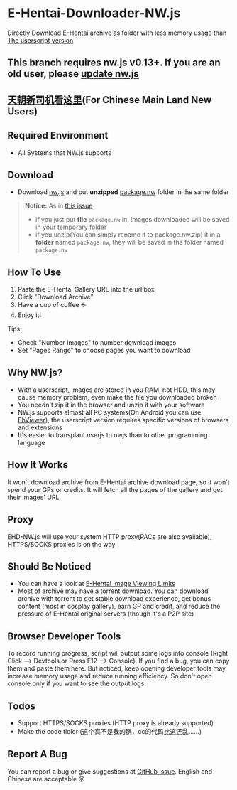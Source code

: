 # E-Hentai-Downloader-NW.js

Directly Download E-Hentai archive as folder with less memory usage than [The userscript version](https://github.com/ccloli/E-Hentai-Downloader)

## This branch requires nw.js v0.13+. If you are an old user, please [update nw.js](http://nwjs.io/downloads/)

## [天朝新司机看这里](https://github.com/8qwe24657913/E-Hentai-Downloader-NW.js/wiki/%E5%A4%A9%E6%9C%9D%E6%96%B0%E5%8F%B8%E6%9C%BA%E7%9C%8B%E8%BF%99%E9%87%8C(For-Chinese-Main-Land-New-Users))(For Chinese Main Land New Users)


## Required Environment

- All Systems that NW.js supports


## Download
- Download [nw.js](http://nwjs.io/downloads/) and put **unzipped** [package.nw](https://github.com/8qwe24657913/E-Hentai-Downloader-NW.js/raw/master/package.nw) folder in the same folder
> **Notice:** As in [this issue](https://github.com/8qwe24657913/E-Hentai-Downloader-NW.js/issues/1)
> * if you just put **file** `package.nw` in, images downloaded will be saved in your temporary folder
> * if you unzip(You can simply rename it to package.nw.zip) it in a **folder** named `package.nw`, they will be saved in the folder named `package.nw`


## How To Use

1. Paste the E-Hentai Gallery URL into the url box
2. Click "Download Archive"
3. Have a cup of coffee :coffee:
4. Enjoy it!


Tips:
* Check "Number Images" to number download images
* Set "Pages Range" to choose pages you want to download


## Why NW.js?

- With a userscript, images are stored in you RAM, not HDD, this may cause memory problem, even make the file you downloaded broken
- You needn't zip it in the browser and unzip it with your software
- NW.js supports almost all PC systems(On Android you can use [EhViewer](http://www.ehviewer.com)), the userscript version requires specific versions of browsers and extensions
- It's easier to transplant userjs to nwjs than to other programming language



## How It Works

It won't download archive from E-Hentai archive download page, so it won't spend your GPs or credits. It will fetch all the pages of the gallery and get their images' URL. 


## Proxy

EHD-NW.js will use your system HTTP proxy(PACs are also available), HTTPS/SOCKS proxies is on the way


## Should Be Noticed

- You can have a look at [E-Hentai Image Viewing Limits](https://github.com/8qwe24657913/E-Hentai-Downloader-NW.js/wiki/E%E2%88%92Hentai-Image-Viewing-Limits)
- Most of archive may have a torrent download. You can download archive with torrent to get stable download experience, get bonus content (most in cosplay gallery), earn GP and credit, and reduce the pressure of E-Hentai original servers (though it's a P2P site)


## Browser Developer Tools

To record running progress, script will output some logs into console (Right Click --> Devtools or Press F12 --> Console). If you find a bug, you can copy them and paste them here. But noticed, keep opening developer tools may increase memory usage and reduce running efficiency. So don't open console only if you want to see the output logs.


## Todos

- Support HTTPS/SOCKS proxies (HTTP proxy is already supported)
- Make the code tidier (这个真不是我的锅，cc的代码比这还乱……)

## Report A Bug

You can report a bug or give suggestions at [GitHub Issue](https://github.com/8qwe24657913/E-Hentai-Downloader-NW.js/issues). English and Chinese are acceptable :stuck_out_tongue_closed_eyes:
